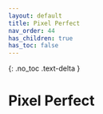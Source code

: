 ```yaml
---
layout: default
title: Pixel Perfect
nav_order: 44
has_children: true
has_toc: false
---
```


{: .no_toc .text-delta }

# Pixel Perfect